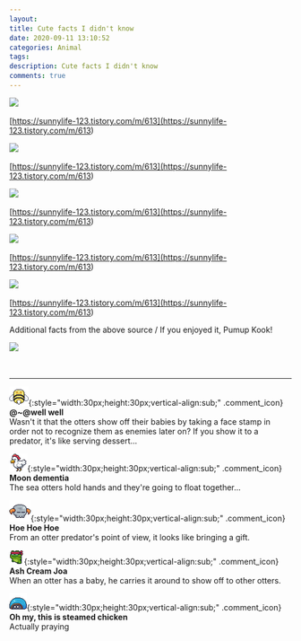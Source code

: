 ```yaml
---
layout: 
title: Cute facts I didn't know
date: 2020-09-11 13:10:52
categories: Animal
tags: 
description: Cute facts I didn't know
comments: true
---
```


![](https://blog.kakaocdn.net/dn/nOp4y/btqH49onQP7/MjMJOGgWDBWk1KDdGKu2U1/img.jpg)

[https://sunnylife-123.tistory.com/m/613](<https://sunnylife-123.tistory.com/m/613>)

![](https://blog.kakaocdn.net/dn/bw6ddU/btqIgkIUuhk/XetiKteyfkYkUM1kzPEhYK/img.jpg)

[https://sunnylife-123.tistory.com/m/613](<https://sunnylife-123.tistory.com/m/613>)

![](https://blog.kakaocdn.net/dn/nHHk1/btqH9afW2Hv/A8Y1KKToLVNKIc69pU6tK1/img.jpg)

[https://sunnylife-123.tistory.com/m/613](<https://sunnylife-123.tistory.com/m/613>)

![](https://blog.kakaocdn.net/dn/caxJ3q/btqIjftyqDY/YnS7NCJQuwYkPtgwrjUCG0/img.jpg)

[https://sunnylife-123.tistory.com/m/613](<https://sunnylife-123.tistory.com/m/613>)

![](https://blog.kakaocdn.net/dn/cSODrJ/btqIgkvjPmi/wwoyAHkHcczjX9qngbPSoK/img.jpg)

[https://sunnylife-123.tistory.com/m/613](<https://sunnylife-123.tistory.com/m/613>)

Additional facts from the above source / If you enjoyed it, Pumup Kook!

![](https://blog.kakaocdn.net/dn/bdYRGd/btqIbzs1G2q/OpEgtYPBmRD1uFaqooZIv1/img.gif)

​

* * *

![comment](/assets/character/bee.png){:style="width:30px;height:30px;vertical-align:sub;" .comment_icon} **@~@well well**  
Wasn't it that the otters show off their babies by taking a face stamp in order not to recognize them as enemies later on? If you show it to a predator, it's like serving dessert...  
  
![comment](/assets/character/chicken.png){:style="width:30px;height:30px;vertical-align:sub;" .comment_icon} **Moon dementia**  
The sea otters hold hands and they're going to float together...   
  
![comment](/assets/character/skull.png){:style="width:30px;height:30px;vertical-align:sub;" .comment_icon} **Hoe Hoe Hoe**  
From an otter predator's point of view, it looks like bringing a gift.   
  
![comment](/assets/character/frog.png){:style="width:30px;height:30px;vertical-align:sub;" .comment_icon} **Ash Cream Joa**  
When an otter has a baby, he carries it around to show off to other otters.   
  
![comment](/assets/character/turtle.png){:style="width:30px;height:30px;vertical-align:sub;" .comment_icon} **Oh my, this is steamed chicken**  
Actually praying   
  

